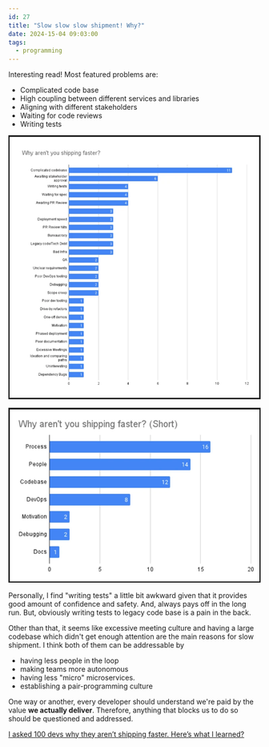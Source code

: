 ```yaml
---
id: 27
title: "Slow slow slow shipment! Why?"
date: 2024-15-04 09:03:00
tags: 
  - programming
---
```



Interesting read! Most featured problems are:

- Complicated code base
- High coupling between different services and libraries
- Aligning with different stakeholders
- Waiting for code reviews
- Writing tests


![slow-shipment-reasons](./slow-shipment-reasons.png)

![short-slow-shipment-reasons](./short-slow-shipment-reasons.png)


Personally, I find "writing tests" a little bit awkward given that it provides good amount of confidence and safety. And, always pays off in the long run. But, obviously writing tests to legacy code base is a pain in the back.

Other than that, it seems like excessive meeting culture and having a large codebase which didn't get enough attention are the main reasons for slow shipment. I think both of them can be addressable by 

- having less people in the loop
- making teams more autonomous
- having less "micro" microservices.
- establishing a pair-programming culture

One way or another, every developer should understand we're paid by the value **we actually deliver**. Therefore, anything that blocks us to do so should be questioned and addressed.

[I asked 100 devs why they aren’t shipping faster. Here’s what I learned?](https://greptile.com/blog/100-devs?utm_source=tldrnewsletter)